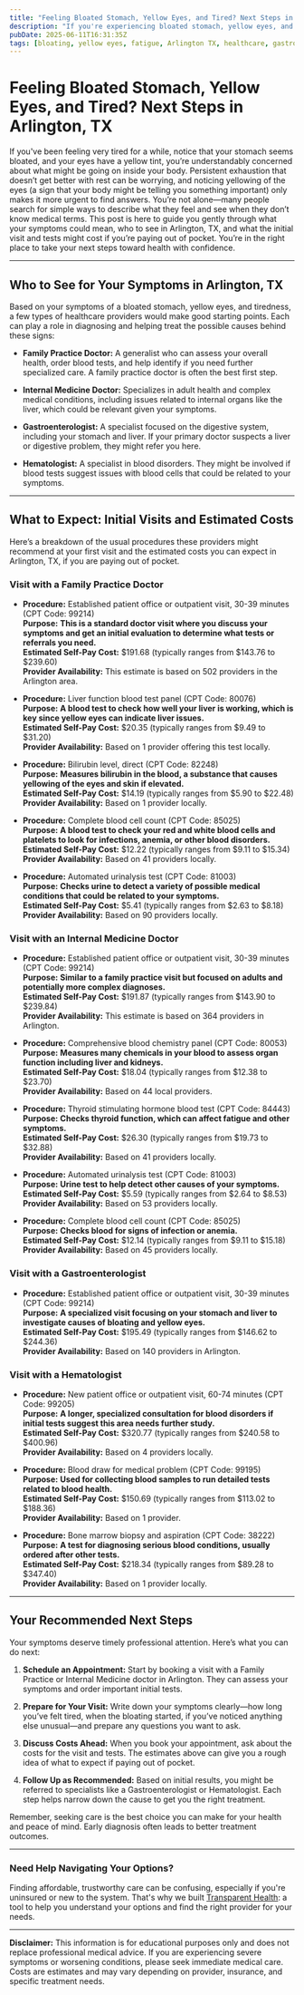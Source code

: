 ```yaml
---
title: "Feeling Bloated Stomach, Yellow Eyes, and Tired? Next Steps in Arlington, TX"
description: "If you're experiencing bloated stomach, yellow eyes, and fatigue, learn who to see and what costs to expect for care in Arlington, TX."
pubDate: 2025-06-11T16:31:35Z
tags: [bloating, yellow eyes, fatigue, Arlington TX, healthcare, gastroenterology, family practice, internal medicine]
---
```


# Feeling Bloated Stomach, Yellow Eyes, and Tired? Next Steps in Arlington, TX

If you've been feeling very tired for a while, notice that your stomach seems bloated, and your eyes have a yellow tint, you’re understandably concerned about what might be going on inside your body. Persistent exhaustion that doesn’t get better with rest can be worrying, and noticing yellowing of the eyes (a sign that your body might be telling you something important) only makes it more urgent to find answers. You’re not alone—many people search for simple ways to describe what they feel and see when they don’t know medical terms. This post is here to guide you gently through what your symptoms could mean, who to see in Arlington, TX, and what the initial visit and tests might cost if you’re paying out of pocket. You’re in the right place to take your next steps toward health with confidence.

---

## Who to See for Your Symptoms in Arlington, TX

Based on your symptoms of a bloated stomach, yellow eyes, and tiredness, a few types of healthcare providers would make good starting points. Each can play a role in diagnosing and helping treat the possible causes behind these signs:

- **Family Practice Doctor:** A generalist who can assess your overall health, order blood tests, and help identify if you need further specialized care. A family practice doctor is often the best first step.
  
- **Internal Medicine Doctor:** Specializes in adult health and complex medical conditions, including issues related to internal organs like the liver, which could be relevant given your symptoms.

- **Gastroenterologist:** A specialist focused on the digestive system, including your stomach and liver. If your primary doctor suspects a liver or digestive problem, they might refer you here.

- **Hematologist:** A specialist in blood disorders. They might be involved if blood tests suggest issues with blood cells that could be related to your symptoms.

---

## What to Expect: Initial Visits and Estimated Costs

Here’s a breakdown of the usual procedures these providers might recommend at your first visit and the estimated costs you can expect in Arlington, TX, if you are paying out of pocket.

### Visit with a Family Practice Doctor

- **Procedure:** Established patient office or outpatient visit, 30-39 minutes (CPT Code: 99214)  
  **Purpose:** **This is a standard doctor visit where you discuss your symptoms and get an initial evaluation to determine what tests or referrals you need.**  
  **Estimated Self-Pay Cost:** $191.68 (typically ranges from $143.76 to $239.60)  
  **Provider Availability:** This estimate is based on 502 providers in the Arlington area.

- **Procedure:** Liver function blood test panel (CPT Code: 80076)  
  **Purpose:** **A blood test to check how well your liver is working, which is key since yellow eyes can indicate liver issues.**  
  **Estimated Self-Pay Cost:** $20.35 (typically ranges from $9.49 to $31.20)  
  **Provider Availability:** Based on 1 provider offering this test locally.

- **Procedure:** Bilirubin level, direct (CPT Code: 82248)  
  **Purpose:** **Measures bilirubin in the blood, a substance that causes yellowing of the eyes and skin if elevated.**  
  **Estimated Self-Pay Cost:** $14.19 (typically ranges from $5.90 to $22.48)  
  **Provider Availability:** Based on 1 provider locally.

- **Procedure:** Complete blood cell count (CPT Code: 85025)  
  **Purpose:** **A blood test to check your red and white blood cells and platelets to look for infections, anemia, or other blood disorders.**  
  **Estimated Self-Pay Cost:** $12.22 (typically ranges from $9.11 to $15.34)  
  **Provider Availability:** Based on 41 providers locally.

- **Procedure:** Automated urinalysis test (CPT Code: 81003)  
  **Purpose:** **Checks urine to detect a variety of possible medical conditions that could be related to your symptoms.**  
  **Estimated Self-Pay Cost:** $5.41 (typically ranges from $2.63 to $8.18)  
  **Provider Availability:** Based on 90 providers locally.

### Visit with an Internal Medicine Doctor

- **Procedure:** Established patient office or outpatient visit, 30-39 minutes (CPT Code: 99214)  
  **Purpose:** **Similar to a family practice visit but focused on adults and potentially more complex diagnoses.**  
  **Estimated Self-Pay Cost:** $191.87 (typically ranges from $143.90 to $239.84)  
  **Provider Availability:** This estimate is based on 364 providers in Arlington.

- **Procedure:** Comprehensive blood chemistry panel (CPT Code: 80053)  
  **Purpose:** **Measures many chemicals in your blood to assess organ function including liver and kidneys.**  
  **Estimated Self-Pay Cost:** $18.04 (typically ranges from $12.38 to $23.70)  
  **Provider Availability:** Based on 44 local providers.

- **Procedure:** Thyroid stimulating hormone blood test (CPT Code: 84443)  
  **Purpose:** **Checks thyroid function, which can affect fatigue and other symptoms.**  
  **Estimated Self-Pay Cost:** $26.30 (typically ranges from $19.73 to $32.88)  
  **Provider Availability:** Based on 41 providers locally.

- **Procedure:** Automated urinalysis test (CPT Code: 81003)  
  **Purpose:** **Urine test to help detect other causes of your symptoms.**  
  **Estimated Self-Pay Cost:** $5.59 (typically ranges from $2.64 to $8.53)  
  **Provider Availability:** Based on 53 providers locally.

- **Procedure:** Complete blood cell count (CPT Code: 85025)  
  **Purpose:** **Checks blood for signs of infection or anemia.**  
  **Estimated Self-Pay Cost:** $12.14 (typically ranges from $9.11 to $15.18)  
  **Provider Availability:** Based on 45 providers locally.

### Visit with a Gastroenterologist

- **Procedure:** Established patient office or outpatient visit, 30-39 minutes (CPT Code: 99214)  
  **Purpose:** **A specialized visit focusing on your stomach and liver to investigate causes of bloating and yellow eyes.**  
  **Estimated Self-Pay Cost:** $195.49 (typically ranges from $146.62 to $244.36)  
  **Provider Availability:** Based on 140 providers in Arlington.

### Visit with a Hematologist

- **Procedure:** New patient office or outpatient visit, 60-74 minutes (CPT Code: 99205)  
  **Purpose:** **A longer, specialized consultation for blood disorders if initial tests suggest this area needs further study.**  
  **Estimated Self-Pay Cost:** $320.77 (typically ranges from $240.58 to $400.96)  
  **Provider Availability:** Based on 4 providers locally.

- **Procedure:** Blood draw for medical problem (CPT Code: 99195)  
  **Purpose:** **Used for collecting blood samples to run detailed tests related to blood health.**  
  **Estimated Self-Pay Cost:** $150.69 (typically ranges from $113.02 to $188.36)  
  **Provider Availability:** Based on 1 provider.

- **Procedure:** Bone marrow biopsy and aspiration (CPT Code: 38222)  
  **Purpose:** **A test for diagnosing serious blood conditions, usually ordered after other tests.**  
  **Estimated Self-Pay Cost:** $218.34 (typically ranges from $89.28 to $347.40)  
  **Provider Availability:** Based on 1 provider locally.

---

## Your Recommended Next Steps

Your symptoms deserve timely professional attention. Here’s what you can do next:

1. **Schedule an Appointment:** Start by booking a visit with a Family Practice or Internal Medicine doctor in Arlington. They can assess your symptoms and order important initial tests.

2. **Prepare for Your Visit:** Write down your symptoms clearly—how long you’ve felt tired, when the bloating started, if you’ve noticed anything else unusual—and prepare any questions you want to ask.

3. **Discuss Costs Ahead:** When you book your appointment, ask about the costs for the visit and tests. The estimates above can give you a rough idea of what to expect if paying out of pocket.

4. **Follow Up as Recommended:** Based on initial results, you might be referred to specialists like a Gastroenterologist or Hematologist. Each step helps narrow down the cause to get you the right treatment.

Remember, seeking care is the best choice you can make for your health and peace of mind. Early diagnosis often leads to better treatment outcomes.

---

### Need Help Navigating Your Options?

Finding affordable, trustworthy care can be confusing, especially if you're uninsured or new to the system. That's why we built [Transparent Health](https://transparenthealth.ai): a tool to help you understand your options and find the right provider for your needs.

---

**Disclaimer:** This information is for educational purposes only and does not replace professional medical advice. If you are experiencing severe symptoms or worsening conditions, please seek immediate medical care. Costs are estimates and may vary depending on provider, insurance, and specific treatment needs.